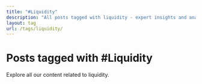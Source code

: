 ```yaml
---
title: "#Liquidity"
description: "All posts tagged with liquidity - expert insights and analysis"
layout: tag
url: /tags/liquidity/
---
```


# Posts tagged with #Liquidity

Explore all our content related to liquidity.
